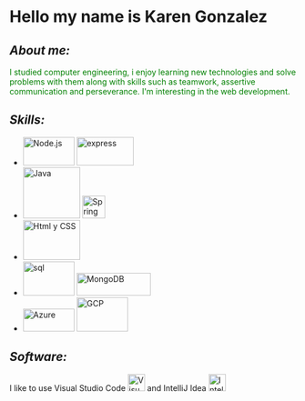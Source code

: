 <!--
**KarenGlezMejia/KarenGlezMejia** is a ✨ _special_ ✨ repository because its `README.md` (this file) appears on your GitHub profile.

Here are some ideas to get you started:

- 🔭 I’m currently working on ...
- 🌱 I’m currently learning ...
- 👯 I’m looking to collaborate on ...
- 🤔 I’m looking for help with ...
- 💬 Ask me about ...
- 📫 How to reach me: ...
- 😄 Pronouns: ...
- ⚡ Fun fact: ...
-->
# **Hello my name is Karen Gonzalez** 
    
## *About me:*

<p style="color:green">I studied computer engineering, i enjoy learning new technologies
and solve problems with them along
with skills such as teamwork,
assertive communication and
perseverance. I'm interesting in the
web development.</p>

## *Skills:* 

<ul> 
    <li> 
        <img src="https://upload.wikimedia.org/wikipedia/commons/thumb/d/d9/Node.js_logo.svg/1280px-Node.js_logo.svg.png" alt="Node.js" width="90" height="50" title="Node">
        <img src="https://upload.wikimedia.org/wikipedia/commons/6/64/Expressjs.png" alt="express" width="100" height="50" title="express">
    </li>
    <li>
        <img src = "https://brandslogos.com/wp-content/uploads/images/large/java-logo-1.png" alt="Java" width="100" height="90" title="Java">
        <img src ="https://www.pngmart.com/files/21/Spring-Logo-PNG-HD-Isolated.png" alt="Spring" wight="90" height="40" title="Spring">
    </li>
    <li>
        <img src ="https://julioruiz.cl/media/2015/01/HTML5-CSS31-1.png" alt="Html y CSS" width="100" height="70" title="html y css">
    </li>
    <li>
        <img src="https://blog.desafiolatam.com/wp-content/uploads/2018/05/sql-logo.png" alt="sql" width="90" height="60" title ="sql">
        <img src="https://upload.wikimedia.org/wikipedia/commons/thumb/9/93/MongoDB_Logo.svg/2560px-MongoDB_Logo.svg.png" alt="MongoDB" width="130" height="40" title="MongoDB">
    </li>
    <li>
        <img src="https://upload.wikimedia.org/wikipedia/commons/thumb/a/a8/Microsoft_Azure_Logo.svg/1200px-Microsoft_Azure_Logo.svg.png" alt="Azure" width="90" height="40">
        <img class="gcp" src="https://logodownload.org/wp-content/uploads/2021/06/google-cloud-logo-1.png" alt="GCP" width="90" height="60" title="GCP">
    </li>
</ul>

## *Software:*

I like to use Visual Studio Code <img src="https://upload.wikimedia.org/wikipedia/commons/thumb/9/9a/Visual_Studio_Code_1.35_icon.svg/2048px-Visual_Studio_Code_1.35_icon.svg.png" alt="Visual Studio Code" width="30" height="30" title="VSC"> and IntelliJ Idea <img src="https://upload.wikimedia.org/wikipedia/commons/thumb/9/9c/IntelliJ_IDEA_Icon.svg/800px-IntelliJ_IDEA_Icon.svg.png" alt="IntellijIdea" width="30" height="30"> 



